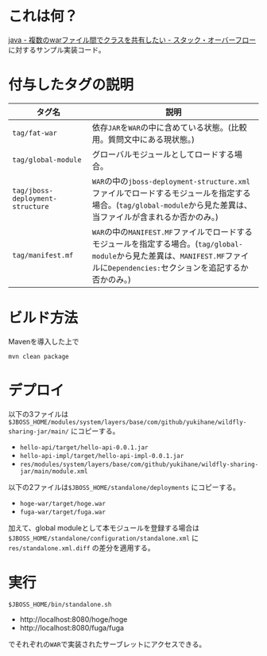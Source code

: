 # これは何？

[java - 複数のwarファイル間でクラスを共有したい - スタック・オーバーフロー](https://ja.stackoverflow.com/questions/40105/)
に対するサンプル実装コード。

# 付与したタグの説明

|タグ名|説明|
|---|---|
|`tag/fat-war`|依存`JAR`を`WAR`の中に含めている状態。(比較用。質問文中にある現状態。)|
|`tag/global-module`|グローバルモジュールとしてロードする場合。|
|`tag/jboss-deployment-structure`|`WAR`の中の`jboss-deployment-structure.xml`ファイルでロードするモジュールを指定する場合。(`tag/global-module`から見た差異は、当ファイルが含まれるか否かのみ。)|
|`tag/manifest.mf`|`WAR`の中の`MANIFEST.MF`ファイルでロードするモジュールを指定する場合。(`tag/global-module`から見た差異は、`MANIFEST.MF`ファイルに`Dependencies:`セクションを追記するか否かのみ。)|

# ビルド方法

Mavenを導入した上で

    mvn clean package

# デプロイ

以下の3ファイルは
`$JBOSS_HOME/modules/system/layers/base/com/github/yukihane/wildfly-sharing-jar/main/`
にコピーする。

- `hello-api/target/hello-api-0.0.1.jar`
- `hello-api-impl/target/hello-api-impl-0.0.1.jar`
- `res/modules/system/layers/base/com/github/yukihane/wildfly-sharing-jar/main/module.xml`

以下の2ファイルは`$JBOSS_HOME/standalone/deployments` にコピーする。

- `hoge-war/target/hoge.war`
- `fuga-war/target/fuga.war`

加えて、global moduleとして本モジュールを登録する場合は
`$JBOSS_HOME/standalone/configuration/standalone.xml` に
`res/standalone.xml.diff` の差分を適用する。

# 実行

    $JBOSS_HOME/bin/standalone.sh

- http://localhost:8080/hoge/hoge
- http://localhost:8080/fuga/fuga

でそれぞれの`WAR`で実装されたサーブレットにアクセスできる。
